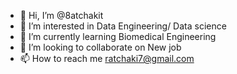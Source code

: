- 👋 Hi, I’m @8atchakit
- 👀 I’m interested in Data Engineering/ Data science
- 🌱 I’m currently learning Biomedical Engineering
- 💞️ I’m looking to collaborate on New job
- 📫 How to reach me ratchaki7@gmail.com

<!---
8atchakit/8atchakit is a ✨ special ✨ repository because its `README.md` (this file) appears on your GitHub profile.
You can click the Preview link to take a look at your changes.
--->
